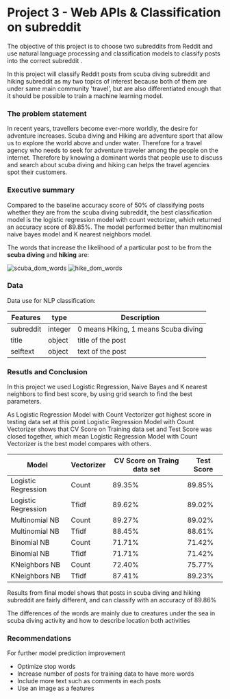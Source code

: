 # Project 3 - Web APIs & Classification on subreddit

The objective of this project is to choose two subreddits from Reddit and use natural language processing and classification models to classify posts into the correct subreddit .

In this project will classify Reddit posts from scuba diving subreddit and hiking subreddit as my two topics of interest because both of them are under same main community 'travel', but are also differentiated enough that it should be possible to train a machine learning model.

### The problem statement
In recent years, travellers become ever-more worldly, the desire for adventure increases. Scuba diving and Hiking are adventure sport that allow us to explore the world above and under water. Therefore for a travel agency who needs to seek for adventure traveler among the people on the internet. Therefore by knowing a dominant words that people use to discuss and search about scuba diving and hiking can helps the travel agencies spot their customers.

### Executive summary
Compared to the baseline accuracy score of 50% of classifying posts whether they are from the scuba diving subreddit, the best classification model is the logistic regression model with count vectorizer, which returned an accuracy score of 89.85%. The model performed better than multinomial naive bayes model and K nearest neighbors model.

The words that increase the likelihood of a particular post to be from the **scuba diving** and **hiking** are:  

![scuba_dom_words](https://user-images.githubusercontent.com/76549565/111750138-6d61e880-88c5-11eb-8cdf-2874abb995b7.png)
![hike_dom_words](https://user-images.githubusercontent.com/76549565/111750709-21637380-88c6-11eb-84d9-24a8ad3cc70a.png)



### Data 
Data use for NLP classification:

| Features              |type         |Description                                                          |
| ---                   |---          |---                                                                  |
| subreddit             |integer      |0 means Hiking, 1 means Scuba diving                                 |
| title                 |object       |title of the post                                                    |
| selftext              |object       |text of the post                                                     |


### Resutls and Conclusion
In this project we used Logistic Regression, Naive Bayes and K nearest neighbors to find best score, by using grid search to find the best parameters.

As Logistic Regression Model with Count Vectorizer got highest score in testing data set at this point Logistic Regression Model with Count Vectorizer shows that CV Score on Training data set and Test Score was closed together, which mean Logistic Regression Model with Count Vectorizer is the best model compares with others.

| Model | Vectorizer | CV Score on Traing data set | Test Score |
| --- | --- | --- | --- |
|Logistic Regression|Count| 89.35% | 89.85% |
|Logistic Regression|Tfidf| 89.62% | 89.02% |
|Multinomial NB|Count| 89.27% | 89.02% |
|Multinomial NB|Tfidf| 88.45% | 88.61% |
|Binomial NB|Count| 71.71% | 71.42% |
|Binomial NB|Tfidf| 71.71% | 71.42% |
|KNeighbors NB|Count| 72.40% | 75.77% |
|KNeighbors NB|Tfidf| 87.41% | 89.23% |

Results from final model shows that posts in scuba diving and hiking subreddit are fairly different, and can classify with an accuracy of 89.86%

The differences of the words are mainly due to creatures under the sea in scuba diving activity and how to describe location both activities

### Recommendations

For further model prediction improvement
<ul>
    <li>Optimize stop words</li>
    <li>Increase number of posts for training data to have more words </li>
    <li>Include more text such as  comments in each posts</li>
    <li>Use an image as a features</li>
</ul>

